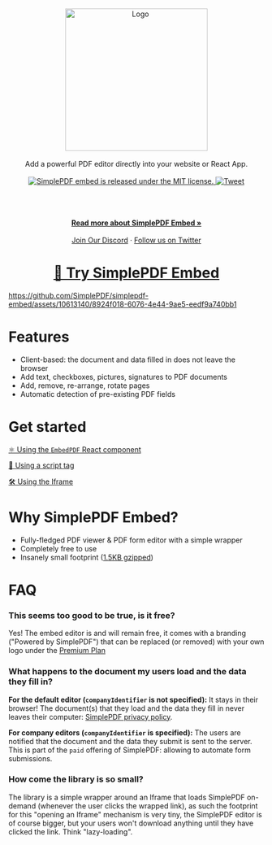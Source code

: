 </br>
</br>
<div align="center">
  <a href="https://simplepdf.com" target="_blank">
  <picture>
    <source media="(prefers-color-scheme: dark)" srcset="https://cdn.simplepdf.com/simple-pdf/assets/simplepdf-github-white.png?">
    <img src="https://cdn.simplepdf.com/simple-pdf/assets/simplepdf-github.png?" width="280" alt="Logo"/>
  </picture>
  </a>
</div>
<br/>
<div align="center">
Add a powerful PDF editor directly into your website or React App.
</div>
</br>
<div align="center">
  <a href="https://github.com/SimplePDF/simplepdf-embed/blob/main/LICENSE.md">
    <img src="https://img.shields.io/badge/license-MIT-blue.svg" alt="SimplePDF embed is released under the MIT license." />
  </a>
  <a href="https://twitter.com/intent/tweet?text=Add+a+powerful+PDF+editor+directly+into+your+website+or+React+App!&url=https://simplepdf.com/embed">
    <img src="https://img.shields.io/twitter/url/http/shields.io.svg?style=social" alt="Tweet" />
  </a>
</div>
</br>
</br>
<p align="center">
<br />
<a href="https://simplepdf.com/embed" rel="dofollow"><strong>Read more about SimplePDF Embed »</strong></a>
<br />
<br/>
<a href="https://discord.gg/n6M8jb5GEP">Join Our Discord</a>
  ·
<a href="https://twitter.com/simple_pdf">Follow us on Twitter</a>
</p>

<div align="center">
  <h1><a href="https://simplePDF.github.io" target="_blank">🔗 Try SimplePDF Embed</a></h1>
</div>

https://github.com/SimplePDF/simplepdf-embed/assets/10613140/8924f018-6076-4e44-9ae5-eedf9a740bb1

# Features

- Client-based: the document and data filled in does not leave the browser
- Add text, checkboxes, pictures, signatures to PDF documents
- Add, remove, re-arrange, rotate pages
- Automatic detection of pre-existing PDF fields

# Get started

[⚛️ Using the `EmbedPDF` React component](./react/README.md)

[🚀 Using a script tag](./web/README.md)

[🛠 Using the Iframe](./documentation/IFRAME.md)

# Why SimplePDF Embed?

- Fully-fledged PDF viewer & PDF form editor with a simple wrapper
- Completely free to use
- Insanely small footprint ([1.5KB gzipped](https://bundlephobia.com/package/@simplepdf/react-embed-pdf))

# FAQ

### This seems too good to be true, is it free?

Yes! The embed editor is and will remain free, it comes with a branding ("Powered by SimplePDF") that can be replaced (or removed) with your own logo under the [Premium Plan](https://www.simplepdf.com/pricing)

### What happens to the document my users load and the data they fill in?

**For the default editor (`companyIdentifier` is not specified):**
It stays in their browser! The document(s) that they load and the data they fill in never leaves their computer: [SimplePDF privacy policy](https://simplepdf.com/privacy_policy#what-data-we-dont-collect).

**For company editors (`companyIdentifier` is specified):**
The users are notified that the document and the data they submit is sent to the server. This is part of the `paid` offering of SimplePDF: allowing to automate form submissions.

### How come the library is so small?

The library is a simple wrapper around an Iframe that loads SimplePDF on-demand (whenever the user clicks the wrapped link), as such the footprint for this "opening an Iframe" mechanism is very tiny, the SimplePDF editor is of course bigger, but your users won't download anything until they have clicked the link. Think "lazy-loading".
